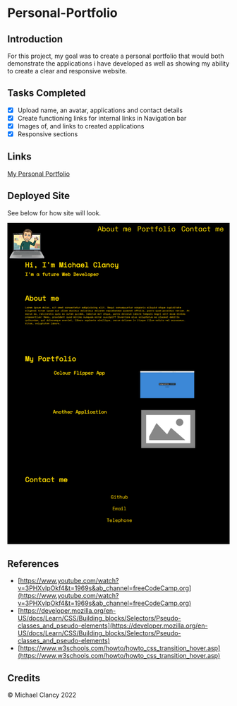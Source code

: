 # Personal-Portfolio

## **Introduction**

For this project, my goal was to create a personal portfolio that would both demonstrate the applications i have developed as well as showing my ability to create a clear and responsive website.

## **Tasks Completed** 

* [x] Upload name, an avatar, applications and contact details   
* [x] Create functioning links for internal links in Navigation bar 
* [x] Images of, and links to created applications
* [x] Responsive sections

## **Links**


[My Personal Portfolio](https://michaelclancy90.github.io/Personal-Portfolio/)
## **Deployed Site**

See below for how site will look.

![Personal Portfolio](https://github.com/michaelclancy90/Personal-Portfolio/blob/main/Personal%20Portfolio.png)

## **References**

* [https://www.youtube.com/watch?v=3PHXvlpOkf4&t=1969s&ab_channel=freeCodeCamp.org](https://www.youtube.com/watch?v=3PHXvlpOkf4&t=1969s&ab_channel=freeCodeCamp.org)
* [https://developer.mozilla.org/en-US/docs/Learn/CSS/Building_blocks/Selectors/Pseudo-classes_and_pseudo-elements](https://developer.mozilla.org/en-US/docs/Learn/CSS/Building_blocks/Selectors/Pseudo-classes_and_pseudo-elements)
* [https://www.w3schools.com/howto/howto_css_transition_hover.asp](https://www.w3schools.com/howto/howto_css_transition_hover.asp)


## **Credits**
©  Michael Clancy 2022